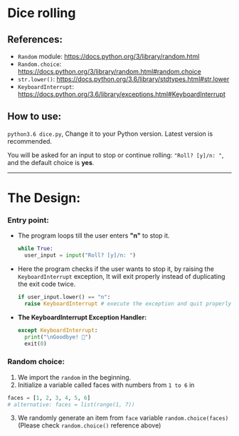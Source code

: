 # Dice rolling
## References:
- `Random` module:	https://docs.python.org/3/library/random.html
- `Random.choice`:	https://docs.python.org/3/library/random.html#random.choice
- `str.lower()`: 		https://docs.python.org/3.6/library/stdtypes.html#str.lower
- `KeyboardInterrupt`:		https://docs.python.org/3.6/library/exceptions.html#KeyboardInterrupt

## How to use:
`python3.6 dice.py`, Change it to your Python version. Latest version is recommended.

You will be asked for an input to stop or continue rolling: `"Roll? [y]/n: "`, and the default choice is **yes**.

<hr>

# The Design:
### Entry point:
- The program loops till the user enters **"n"** to stop it.
  ```python
  while True:
    user_input = input("Roll? [y]/n: ")
  ```

- Here the program checks if the user wants to stop it, by raising the `KeyboardInterrupt` exception, It will exit properly instead of duplicating the exit code twice.
  ```python
  if user_input.lower() == "n":
    raise KeyboardInterrupt # execute the exception and quit properly.
  ```
- **The KeyboardInterrupt Exception Handler:**
  ```python
  except KeyboardInterrupt:
    print("\nGoodbye! 👋")
    exit(0)
  ```

### Random choice:
1. We import the `random` in the beginning.
2. Initialize a variable called faces with numbers from `1 to 6` in
```python
faces = [1, 2, 3, 4, 5, 6]
# alternative: faces = list(range(1, 7))
```
3. We randomly generate an item from `face` variable `random.choice(faces)` (Please check `random.choice()` reference above)
